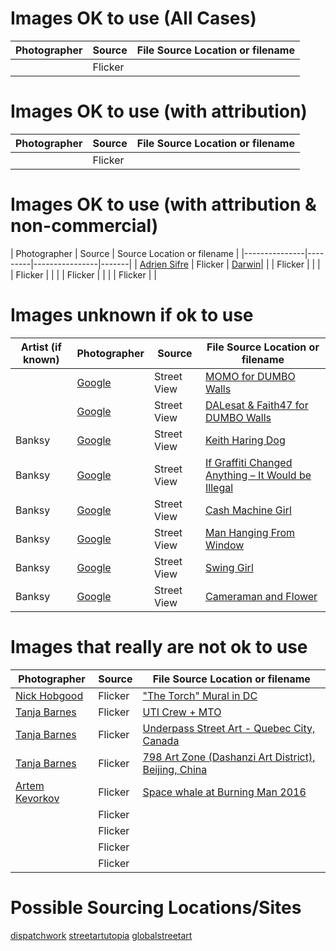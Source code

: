 

# Images OK to use (All Cases)
|  Photographer | Source  | File Source Location or filename                               |
|---------------|---------|-----------------------------------------------------------------|
| []() | Flicker | []()|

# Images OK to use (with attribution)
|  Photographer | Source  | File Source Location or filename                               |
|---------------|---------|-----------------------------------------------------------------|
| []() | Flicker | []()|

# Images OK to use (with attribution & non-commercial)
|  Photographer | Source  | Source Location or filename |
|---------------|---------|----------------|-------|
| [Adrien Sifre](https://www.flickr.com/photos/adriensifre/)  | Flicker | [Darwin](https://www.flickr.com/photos/adriensifre/25311501033/)| 
| []() | Flicker | []()|
| []() | Flicker | []()|
| []() | Flicker | []()|
| []() | Flicker | []()|

# Images unknown if ok to use
| Artist (if known) |  Photographer | Source  | File Source Location or filename                               |
|--------|-------|---------|-----------------------------------------------------------------|
| | [Google](https://www.google.com/maps/@40.7016113,-73.9890025,3a,75y,212.17h,92.65t/data=!3m6!1e1!3m4!1sO_WjD0ewx473j5I-HyNjHg!2e0!7i13312!8i6656) | Street View | [MOMO for DUMBO Walls](panorama-O_WjD0ewx473j5I-HyNjHg-1.jpg)|
| | [Google](https://www.google.com/maps/@40.7012087,-73.9877161,3a,75y,240.05h,92.26t/data=!3m9!1e1!3m7!1sXoMRwOAIiCFteSGyp3roJw!2e0!7i13312!8i6656!9m2!1b1!2i22) | Street View | [DALesat & Faith47 for DUMBO Walls](panorama-XoMRwOAIiCFteSGyp3roJw-1.png)|
| Banksy | [Google](https://www.google.com/maps/@51.4953026,-0.0768587,3a,75y,286.1h,79.42t/data=!3m6!1e1!3m4!1saEhoCGr9hAsCmko-vlkIag!2e0!7i13312!8i6656) | Street View | [Keith Haring Dog](panorama-aEhoCGr9hAsCmko-vlkIag-3.png)|
| Banksy | [Google](https://www.google.co.uk/maps/@51.5213761,-0.1400662,3a,75y,357.03h,66.86t/data=!3m6!1e1!3m4!1s9in_i5oPD2gWFYH98e5R-g!2e0!7i13312!8i6656) | Street View | [ If Graffiti Changed Anything – It Would be Illegal](panorama-9in_i5oPD2gWFYH98e5R-g-3.png)|
| Banksy | [Google](https://www.google.co.uk/maps/@51.5252754,-0.1104855,3a,75y,315.05h,78.56t/data=!3m7!1e1!3m5!1sNCtvCbT0XOiwJUf3lId_zg!2e0!5s20120601T000000!7i13312!8i6656) | Street View | [Cash Machine Girl](panorama-NCtvCbT0XOiwJUf3lId_zg-3)|
| Banksy | [Google](https://www.google.co.uk/maps/place/Banksy's+Naked+Man/@51.4532774,-2.6011637,3a,53.9y,30.13h,92.47t/data=!3m6!1e1!3m4!1sTjA_LeZ7oiF6oj9KuvW5bg!2e0!7i13312!8i6656!4m5!3m4!1s0x48718dd737f4946b:0xb6063baf4750b9f9!8m2!3d51.4534024!4d-2.6010679) | Street View | [Man Hanging From Window](panorama-TjA_LeZ7oiF6oj9KuvW5bg-5)|
| Banksy | [Google](https://www.google.co.uk/maps/@34.0419134,-118.2564639,3a,30.6y,95.22h,94.09t/data=!3m6!1e1!3m4!1ss7sxkp14GAjXRUFdB42NbQ!2e0!7i13312!8i6656) | Street View | [Swing Girl](panorama-s7sxkp14GAjXRUFdB42NbQ-4)|
| Banksy | [Google](https://www.google.co.uk/maps/@40.6431476,-111.4953956,3a,75y,300.99h,64.34t/data=!3m7!1e1!3m5!1sDBBloh2YsEQ2zuLjRBbiOw!2e0!6s%2F%2Fgeo0.ggpht.com%2Fcbk%3Fpanoid%3DDBBloh2YsEQ2zuLjRBbiOw%26output%3Dthumbnail%26cb_client%3Dmaps_sv.tactile.gps%26thumb%3D2%26w%3D203%26h%3D100%26yaw%3D332.89737%26pitch%3D0%26thumbfov%3D100!7i13312!8i6656) | Street View | [Cameraman and Flower](panorama-DBBloh2YsEQ2zuLjRBbiOw-3)|


# Images that really are not ok to use
|  Photographer | Source  | File Source Location or filename                               |
|---------------|---------|-----------------------------------------------------------------|
| [Nick Hobgood](https://www.flickr.com/photos/globalvoyager/37267314642/in/pool-equirectangular/)  | Flicker | ["The Torch" Mural in DC](https://c1.staticflickr.com/5/4432/37267314642_2ee8b73de5_b.jpg)|
| [Tanja Barnes](https://www.flickr.com/photos/tanjabarnes/12535188774/) | Flicker | [UTI Crew + MTO](https://c1.staticflickr.com/3/2873/12535188774_824bdc8b60_b.jpg)|
| [Tanja Barnes](https://www.flickr.com/photos/tanjabarnes/12535188774/) | Flicker | [Underpass Street Art - Quebec City, Canada](https://c1.staticflickr.com/5/4164/33457642073_f66f8f5ab6_b.jpg)|
|  [Tanja Barnes](https://www.flickr.com/photos/tanjabarnes/12535188774/) | Flicker | [798 Art Zone (Dashanzi Art District), Beijing, China](https://c2.staticflickr.com/2/1691/24613555973_39ca0e08f2_b.jpg)|
| [Artem Kevorkov](https://www.flickr.com/photos/artem_k23/29864504345/) | Flicker | [Space whale at Burning Man 2016](https://c1.staticflickr.com/9/8103/29864504345_903cfcc2a7_b.jpg)|
| []() | Flicker | []()|
| []() | Flicker | []()|
| []() | Flicker | []()|
| []() | Flicker | []()|


# Possible Sourcing Locations/Sites
[dispatchwork](https://www.dispatchwork.info/)
[streetartutopia](http://www.streetartutopia.com)
[globalstreetart](http://globalstreetart.com/)



